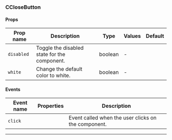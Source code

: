 ### CCloseButton

#### Props

| Prop name             | Description                                  | Type    | Values | Default |
| --------------------- | -------------------------------------------- | ------- | ------ | ------- |
| <code>disabled</code> | Toggle the disabled state for the component. | boolean | -      |         |
| <code>white</code>    | Change the default color to white.           | boolean | -      |         |

#### Events

| Event name         | Properties | Description                                         |
| ------------------ | ---------- | --------------------------------------------------- |
| <code>click</code> |            | Event called when the user clicks on the component. |

---
